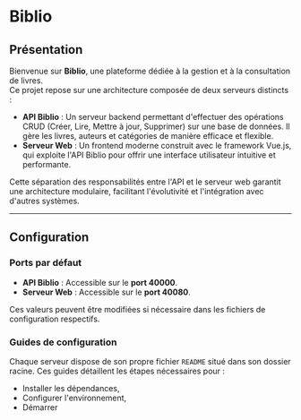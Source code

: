 # Biblio

## Présentation

Bienvenue sur **Biblio**, une plateforme dédiée à la gestion et à la consultation de livres.  
Ce projet repose sur une architecture composée de deux serveurs distincts :

- **API Biblio** : Un serveur backend permettant d'effectuer des opérations CRUD (Créer, Lire, Mettre à jour, Supprimer) sur une base de données. Il gère les livres, auteurs et catégories de manière efficace et flexible.
- **Serveur Web** : Un frontend moderne construit avec le framework Vue.js, qui exploite l'API Biblio pour offrir une interface utilisateur intuitive et performante.

Cette séparation des responsabilités entre l'API et le serveur web garantit une architecture modulaire, facilitant l'évolutivité et l'intégration avec d'autres systèmes.

---

## Configuration

### Ports par défaut

- **API Biblio** : Accessible sur le **port 40000**.
- **Serveur Web** : Accessible sur le **port 40080**.

Ces valeurs peuvent être modifiées si nécessaire dans les fichiers de configuration respectifs.

### Guides de configuration

Chaque serveur dispose de son propre fichier `README` situé dans son dossier racine. Ces guides détaillent les étapes nécessaires pour :
- Installer les dépendances,
- Configurer l'environnement,
- Démarrer
